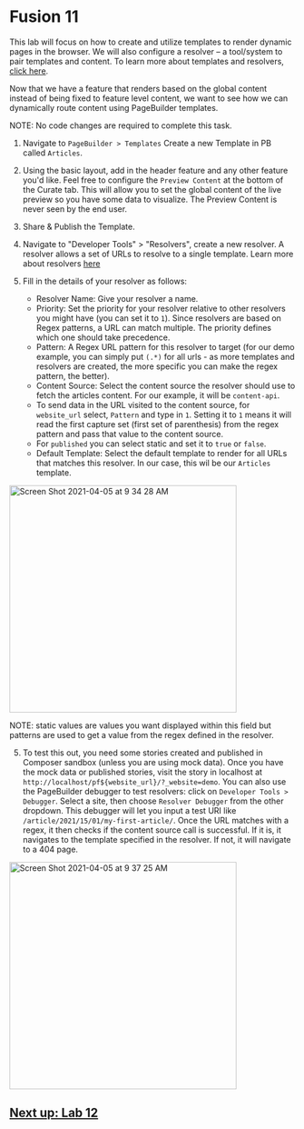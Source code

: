 # Fusion 11
This lab will focus on how to create and utilize templates to render dynamic pages in the browser. We will also configure a resolver – a tool/system to pair templates and content. To learn more about templates and resolvers, [click here](https://redirector.arcpublishing.com/alc/arc-products/pagebuilder/user-docs/pagebuilder-editor-30-resolvers/).

Now that we have a feature that renders based on the global content instead of being fixed to feature level content, we want to see how we can dynamically route content using PageBuilder templates.

NOTE: No code changes are required to complete this task.

1. Navigate to `PageBuilder > Templates` Create a new Template in PB called `Articles`.

2. Using the basic layout, add in the header feature and any other feature you'd like. Feel free to configure the `Preview Content` at the bottom of the Curate tab. This will allow you to set the global content of the live preview so you have some data to visualize. The Preview Content is never seen by the end user.

3. Share & Publish the Template.

4. Navigate to "Developer Tools" > "Resolvers", create a new resolver. A resolver allows a set of URLs to resolve to a single template. Learn more about resolvers [here](https://redirector.arcpublishing.com/alc/arc-products/pagebuilder/user-docs/pagebuilder-editor-30-resolvers/)

4. Fill in the details of your resolver as follows:
    - Resolver Name: Give your resolver a name.
    - Priority: Set the priority for your resolver relative to other resolvers you might have (you can set it to `1`). Since resolvers are based on Regex patterns, a URL can match multiple. The priority defines which one should take precedence.
    - Pattern: A Regex URL pattern for this resolver to target (for our demo example, you can simply put `(.*)` for all urls - as more templates and resolvers are created, the more specific you can make the regex pattern, the better).
    - Content Source: Select the content source the resolver should use to fetch the articles content. For our example, it will be `content-api`.
    - To send data in the URL visited to the content source, for `website_url` select, `Pattern` and type in `1`. Setting it to `1` means it will read the first capture set (first set of parenthesis) from the regex pattern and pass that value to the content source.
    - For `published` you can select static and set it to `true` or `false`.
    - Default Template: Select the default template to render for all URLs that matches this resolver. In our case, this wil be our `Articles` template.

<img width="400" alt="Screen Shot 2021-04-05 at 9 34 28 AM" src="https://user-images.githubusercontent.com/39777478/113579318-20cf1a80-95f2-11eb-9f9f-ab425a8557e5.png">

NOTE: static values are values you want displayed within this field but patterns are used to get a value from the regex defined in the resolver.

5. To test this out, you need some stories created and published in Composer sandbox (unless you are using mock data). Once you have the mock data or published stories, visit the story in localhost at `http://localhost/pf${website_url}/?_website=demo`. You can also use the PageBuilder debugger to test resolvers: click on `Developer Tools > Debugger`. Select a site, then choose `Resolver Debugger` from the other dropdown. This debugger will let you input a test URI like `/article/2021/15/01/my-first-article/`. Once the URL matches with a regex, it then checks if the content source call is successful. If it is, it navigates to the template specified in the resolver. If not, it will navigate to a 404 page.

<img width="400" alt="Screen Shot 2021-04-05 at 9 37 25 AM" src="https://user-images.githubusercontent.com/39777478/113579625-91763700-95f2-11eb-8058-83fe58441e32.png">

## [Next up: Lab 12](https://github.com/wapopartners/Fusion-Training-User-Stories/tree/lab-12)
